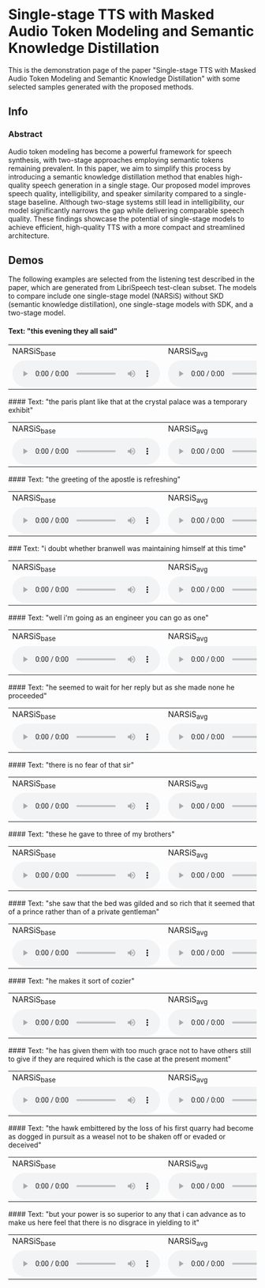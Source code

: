 # Single-stage TTS with Masked Audio Token Modeling and Semantic Knowledge Distillation

This is the demonstration page of the paper "Single-stage TTS with Masked Audio Token Modeling and Semantic Knowledge Distillation" with some selected samples generated with the proposed methods.

## Info

### Abstract

Audio token modeling has become a powerful framework for speech synthesis, with two-stage approaches employing semantic tokens remaining prevalent. In this paper, we aim to simplify this process by introducing a semantic knowledge distillation method that enables high- quality speech generation in a single stage. Our proposed model improves speech quality, intelligibility, and speaker similarity compared to a single- stage baseline. Although two-stage systems still lead in intelligibility, our model significantly narrows the gap while delivering comparable speech quality. These findings showcase the potential of single-stage models to achieve efficient, high-quality TTS with a more compact and streamlined architecture.

## Demos

The following examples are selected from the listening test described in the paper, which are generated from LibriSpeech test-clean subset. The models to compare include one single-stage model (NARSiS) without SKD (semantic knowledge distillation), one single-stage models with SDK, and a two-stage model.

#### Text: "this evening they all said"
<html>
<table>
  <tr>
    <td>
      NARSiS<sub>base</sub>
    </td>
    <td>
      NARSiS<sub>avg</sub>
    </td>
    <td>
      NAT 2-stage
    </td>
    <td>
      Ground truth
    </td>
  </tr>
  <tr> 
    <td>
        <audio controls>
        <source src="audios/672-122797-0028.vanilla.wav">
        </audio>
    </td>
    <td>
        <audio controls>
        <source src="audios/672-122797-0028.avg.wav">
        </audio>
    </td>
    <td>
        <audio controls>
        <source src="audios/672-122797-0028.2stages.wav">
        </audio>
    </td>
    <td>
        <audio controls>
        <source src="audios/672-122797-0028.gt.wav">
        </audio>
    </td>
  </tr>
</table>
</html>
#### Text: "the paris plant like that at the crystal palace was a temporary exhibit"
<html>
<table>
  <tr>
    <td>
      NARSiS<sub>base</sub>
    </td>
    <td>
      NARSiS<sub>avg</sub>
    </td>
    <td>
      NAT 2-stage
    </td>
    <td>
      Ground truth
    </td>
  </tr>
  <tr> 
    <td>
        <audio controls>
        <source src="audios/2300-131720-0000.vanilla.wav">
        </audio>
    </td>
    <td>
        <audio controls>
        <source src="audios/2300-131720-0000.avg.wav">
        </audio>
    </td>
    <td>
        <audio controls>
        <source src="audios/2300-131720-0000.2stages.wav">
        </audio>
    </td>
    <td>
        <audio controls>
        <source src="audios/2300-131720-0000.gt.wav">
        </audio>
    </td>
  </tr>
</table>
</html>
#### Text: "the greeting of the apostle is refreshing"
<html>
<table>
  <tr>
    <td>
      NARSiS<sub>base</sub>
    </td>
    <td>
      NARSiS<sub>avg</sub>
    </td>
    <td>
      NAT 2-stage
    </td>
    <td>
      Ground truth
    </td>
  </tr>
  <tr> 
    <td>
        <audio controls>
        <source src="audios/2830-3980-0040.vanilla.wav">
        </audio>
    </td>
    <td>
        <audio controls>
        <source src="audios/2830-3980-0040.avg.wav">
        </audio>
    </td>
    <td>
        <audio controls>
        <source src="audios/2830-3980-0040.2stages.wav">
        </audio>
    </td>
    <td>
        <audio controls>
        <source src="audios/2830-3980-0040.gt.wav">
        </audio>
    </td>
  </tr>
</table>
</html>
### Text: "i doubt whether branwell was maintaining himself at this time"
<html>
<table>
  <tr>
    <td>
      NARSiS<sub>base</sub>
    </td>
    <td>
      NARSiS<sub>avg</sub>
    </td>
    <td>
      NAT 2-stage
    </td>
    <td>
      Ground truth
    </td>
  </tr>
  <tr> 
    <td>
        <audio controls>
        <source src="audios/3575-170457-0056.vanilla.wav">
        </audio>
    </td>
    <td>
        <audio controls>
        <source src="audios/3575-170457-0056.avg.wav">
        </audio>
    </td>
    <td>
        <audio controls>
        <source src="audios/3575-170457-0056.2stages.wav">
        </audio>
    </td>
    <td>
        <audio controls>
        <source src="audios/3575-170457-0056.gt.wav">
        </audio>
    </td>
  </tr>
</table>
</html>
#### Text: "well i'm going as an engineer you can go as one"
<html>
<table>
  <tr>
    <td>
      NARSiS<sub>base</sub>
    </td>
    <td>
      NARSiS<sub>avg</sub>
    </td>
    <td>
      NAT 2-stage
    </td>
    <td>
      Ground truth
    </td>
  </tr>
  <tr> 
    <td>
        <audio controls>
        <source src="audios/4970-29093-0014.vanilla.wav">
        </audio>
    </td>
    <td>
        <audio controls>
        <source src="audios/4970-29093-0014.avg.wav">
        </audio>
    </td>
    <td>
        <audio controls>
        <source src="audios/4970-29093-0014.2stages.wav">
        </audio>
    </td>
    <td>
        <audio controls>
        <source src="audios/4970-29093-0014.gt.wav">
        </audio>
    </td>
  </tr>
</table>
</html>
#### Text: "he seemed to wait for her reply but as she made none he proceeded"
<html>
<table>
  <tr>
    <td>
      NARSiS<sub>base</sub>
    </td>
    <td>
      NARSiS<sub>avg</sub>
    </td>
    <td>
      NAT 2-stage
    </td>
    <td>
      Ground truth
    </td>
  </tr>
  <tr> 
    <td>
        <audio controls>
        <source src="audios/4992-23283-0008.vanilla.wav">
        </audio>
    </td>
    <td>
        <audio controls>
        <source src="audios/4992-23283-0008.avg.wav">
        </audio>
    </td>
    <td>
        <audio controls>
        <source src="audios/4992-23283-0008.2stages.wav">
        </audio>
    </td>
    <td>
        <audio controls>
        <source src="audios/4992-23283-0008.gt.wav">
        </audio>
    </td>
  </tr>
</table>
</html>
#### Text: "there is no fear of that sir"
<html>
<table>
  <tr>
    <td>
      NARSiS<sub>base</sub>
    </td>
    <td>
      NARSiS<sub>avg</sub>
    </td>
    <td>
      NAT 2-stage
    </td>
    <td>
      Ground truth
    </td>
  </tr>
  <tr> 
    <td>
        <audio controls>
        <source src="audios/5105-28241-0007.vanilla.wav">
        </audio>
    </td>
    <td>
        <audio controls>
        <source src="audios/5105-28241-0007.avg.wav">
        </audio>
    </td>
    <td>
        <audio controls>
        <source src="audios/5105-28241-0007.2stages.wav">
        </audio>
    </td>
    <td>
        <audio controls>
        <source src="audios/5105-28241-0007.gt.wav">
        </audio>
    </td>
  </tr>
</table>
</html>
#### Text: "these he gave to three of my brothers"
<html>
<table>
  <tr>
    <td>
      NARSiS<sub>base</sub>
    </td>
    <td>
      NARSiS<sub>avg</sub>
    </td>
    <td>
      NAT 2-stage
    </td>
    <td>
      Ground truth
    </td>
  </tr>
  <tr> 
    <td>
        <audio controls>
        <source src="audios/5142-33396-0004.vanilla.wav">
        </audio>
    </td>
    <td>
        <audio controls>
        <source src="audios/5142-33396-0004.avg.wav">
        </audio>
    </td>
    <td>
        <audio controls>
        <source src="audios/5142-33396-0004.2stages.wav">
        </audio>
    </td>
    <td>
        <audio controls>
        <source src="audios/5142-33396-0004.gt.wav">
        </audio>
    </td>
  </tr>
</table>
</html>
#### Text: "she saw that the bed was gilded and so rich that it seemed that of a prince rather than of a private gentleman"
<html>
<table>
  <tr>
    <td>
      NARSiS<sub>base</sub>
    </td>
    <td>
      NARSiS<sub>avg</sub>
    </td>
    <td>
      NAT 2-stage
    </td>
    <td>
      Ground truth
    </td>
  </tr>
  <tr> 
    <td>
        <audio controls>
        <source src="audios/5639-40744-0013.vanilla.wav">
        </audio>
    </td>
    <td>
        <audio controls>
        <source src="audios/5639-40744-0013.avg.wav">
        </audio>
    </td>
    <td>
        <audio controls>
        <source src="audios/5639-40744-0013.2stages.wav">
        </audio>
    </td>
    <td>
        <audio controls>
        <source src="audios/5639-40744-0013.gt.wav">
        </audio>
    </td>
  </tr>
</table>
</html>
#### Text: "he makes it sort of cozier"
<html>
<table>
  <tr>
    <td>
      NARSiS<sub>base</sub>
    </td>
    <td>
      NARSiS<sub>avg</sub>
    </td>
    <td>
      NAT 2-stage
    </td>
    <td>
      Ground truth
    </td>
  </tr>
  <tr> 
    <td>
        <audio controls>
        <source src="audios/6930-76324-0018.vanilla.wav">
        </audio>
    </td>
    <td>
        <audio controls>
        <source src="audios/6930-76324-0018.avg.wav">
        </audio>
    </td>
    <td>
        <audio controls>
        <source src="audios/6930-76324-0018.2stages.wav">
        </audio>
    </td>
    <td>
        <audio controls>
        <source src="audios/6930-76324-0018.gt.wav">
        </audio>
    </td>
  </tr>
</table>
</html>
#### Text: "he has given them with too much grace not to have others still to give if they are required which is the case at the present moment"
<html>
<table>
  <tr>
    <td>
      NARSiS<sub>base</sub>
    </td>
    <td>
      NARSiS<sub>avg</sub>
    </td>
    <td>
      NAT 2-stage
    </td>
    <td>
      Ground truth
    </td>
  </tr>
  <tr> 
    <td>
        <audio controls>
        <source src="audios/7127-75946-0006.vanilla.wav">
        </audio>
    </td>
    <td>
        <audio controls>
        <source src="audios/7127-75946-0006.avg.wav">
        </audio>
    </td>
    <td>
        <audio controls>
        <source src="audios/7127-75946-0006.2stages.wav">
        </audio>
    </td>
    <td>
        <audio controls>
        <source src="audios/7127-75946-0006.gt.wav">
        </audio>
    </td>
  </tr>
</table>
</html>
#### Text: "the hawk embittered by the loss of his first quarry had become as dogged in pursuit as a weasel not to be shaken off or evaded or deceived"
<html>
<table>
  <tr>
    <td>
      NARSiS<sub>base</sub>
    </td>
    <td>
      NARSiS<sub>avg</sub>
    </td>
    <td>
      NAT 2-stage
    </td>
    <td>
      Ground truth
    </td>
  </tr>
  <tr> 
    <td>
        <audio controls>
        <source src="audios/7176-88083-0022.vanilla.wav">
        </audio>
    </td>
    <td>
        <audio controls>
        <source src="audios/7176-88083-0022.avg.wav">
        </audio>
    </td>
    <td>
        <audio controls>
        <source src="audios/7176-88083-0022.2stages.wav">
        </audio>
    </td>
    <td>
        <audio controls>
        <source src="audios/7176-88083-0022.gt.wav">
        </audio>
    </td>
  </tr>
</table>
</html>
#### Text: "but your power is so superior to any that i can advance as to make us here feel that there is no disgrace in yielding to it"
<html>
<table>
  <tr>
    <td>
      NARSiS<sub>base</sub>
    </td>
    <td>
      NARSiS<sub>avg</sub>
    </td>
    <td>
      NAT 2-stage
    </td>
    <td>
      Ground truth
    </td>
  </tr>
  <tr> 
    <td>
        <audio controls>
        <source src="audios/8455-210777-0033.vanilla.wav">
        </audio>
    </td>
    <td>
        <audio controls>
        <source src="audios/8455-210777-0033.avg.wav">
        </audio>
    </td>
    <td>
        <audio controls>
        <source src="audios/8455-210777-0033.2stages.wav">
        </audio>
    </td>
    <td>
        <audio controls>
        <source src="audios/8455-210777-0033.gt.wav">
        </audio>
    </td>
  </tr>
</table>
</html>
    
